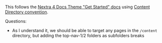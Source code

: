 This follows the [Nextra 4 Docs Theme "Get Started" docs](https://nextra.site/docs/docs-theme/start) using [Content Directory convention](https://nextra.site/docs/file-conventions/content-directory).

Questions:

- As I understand it, we should be able to target any pages in the `/content` directory, but adding the top-nav-1/2 folders as subfolders breaks
